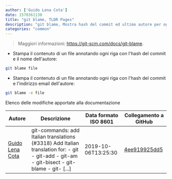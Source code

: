 ```yaml
---
author: ['Guido Lena Cota']
date: 1570361130
title: "git blame, TLDR Pages"
description: "git blame, Mostra hash del commit ed ultimo autore per ogni riga di un file."
categories: "common"
---
```

> Maggiori informazioni: <https://git-scm.com/docs/git-blame>.

- Stampa il contenuto di un file annotando ogni riga con l'hash del commit e il nome dell'autore:

```bash
git blame file
```

- Stampa il contenuto di un file annotando ogni riga con l'hash del commit e l'indirizzo email dell'autore:

```bash
git blame -e file
```
Elenco delle modifiche apportate alla documentazione


Autore | Descrizione | Data formato ISO 8601 | Collegamento a GitHub
------|-----|-----|-----
[Guido Lena Cota](mailto:guido.lenacota@kreuzwerker.de) | git-commands: add Italian translations (#3318) Add Italian translation for: - git - git-add - git-am - git-bisect - git-blame - git- [...] | 2019-10-06T13:25:30 | [4ee919925dd5](https://github.com/tldr-pages/tldr/commit/4ee919925dd57c445ca99ddaf183d0a51fedd29b)

